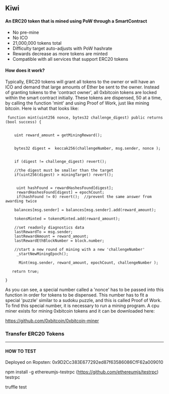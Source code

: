
 ## Kiwi

 #### An ERC20 token that is mined using PoW through a SmartContract

  * No pre-mine
  * No ICO
  * 21,000,000 tokens total
  * Difficulty target auto-adjusts with PoW hashrate
  * Rewards decrease as more tokens are minted
  * Compatible with all services that support ERC20 tokens



 #### How does it work?

Typically, ERC20 tokens will grant all tokens to the owner or will have an ICO and demand that large amounts of Ether be sent to the owner.   Instead of granting tokens to the 'contract owner', all 0xbitcoin tokens are locked within the smart contract initially.  These tokens are dispensed, 50 at a time, by calling the function 'mint' and using Proof of Work, just like mining bitcoin.  Here is what that looks like:


     function mint(uint256 nonce, bytes32 challenge_digest) public returns (bool success) {


        uint reward_amount = getMiningReward();


        bytes32 digest =  keccak256(challengeNumber, msg.sender, nonce );


        if (digest != challenge_digest) revert();

        //the digest must be smaller than the target
        if(uint256(digest) > miningTarget) revert();


         uint hashFound = rewardHashesFound[digest];
         rewardHashesFound[digest] = epochCount;
         if(hashFound != 0) revert();  //prevent the same answer from awarding twice

        balances[msg.sender] = balances[msg.sender].add(reward_amount);

        tokensMinted = tokensMinted.add(reward_amount);

        //set readonly diagnostics data
        lastRewardTo = msg.sender;
        lastRewardAmount = reward_amount;
        lastRewardEthBlockNumber = block.number;

        //start a new round of mining with a new 'challengeNumber'
         _startNewMiningEpoch();

          Mint(msg.sender, reward_amount, epochCount, challengeNumber );

       return true;

    }


As you can see, a special number called a 'nonce' has to be passed into this function in order for tokens to be dispensed.  This number has to fit a special 'puzzle' similar to a sudoku puzzle, and this is called Proof of Work.   To find this special number, it is necessary to run a mining program.  A cpu miner exists for mining 0xbitcoin tokens and it can be downloaded here:

https://github.com/0xbitcoin/0xbitcoin-miner









### Transfer ERC20 Tokens



 ----------

#### HOW TO TEST

Deployed on Ropsten:
0x9D2Cc383E677292ed87f63586086CfF62a009010

npm install -g ethereumjs-testrpc  (https://github.com/ethereumjs/testrpc)
testrpc

truffle test
